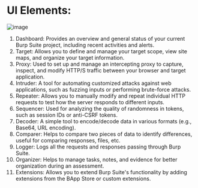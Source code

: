 # UI Elements:
![image](https://github.com/user-attachments/assets/18477415-72f2-455c-a860-fc1429031128)

1. Dashboard: Provides an overview and general status of your current Burp Suite project, including recent activities and alerts.
2. Target: Allows you to define and manage your target scope, view site maps, and organize your target information.
3. Proxy: Used to set up and manage an intercepting proxy to capture, inspect, and modify HTTP/S traffic between your browser and target application.
4. Intruder: A tool for automating customized attacks against web applications, such as fuzzing inputs or performing brute-force attacks.
5. Repeater: Allows you to manually modify and repeat individual HTTP requests to test how the server responds to different inputs.
6. Sequencer: Used for analyzing the quality of randomness in tokens, such as session IDs or anti-CSRF tokens.
7. Decoder: A simple tool to encode/decode data in various formats (e.g., Base64, URL encoding).
8. Comparer: Helps to compare two pieces of data to identify differences, useful for comparing responses, files, etc.
9. Logger: Logs all the requests and responses passing through Burp Suite.
10. Organizer: Helps to manage tasks, notes, and evidence for better organization during an assessment.
11. Extensions: Allows you to extend Burp Suite's functionality by adding extensions from the BApp Store or custom extensions.
